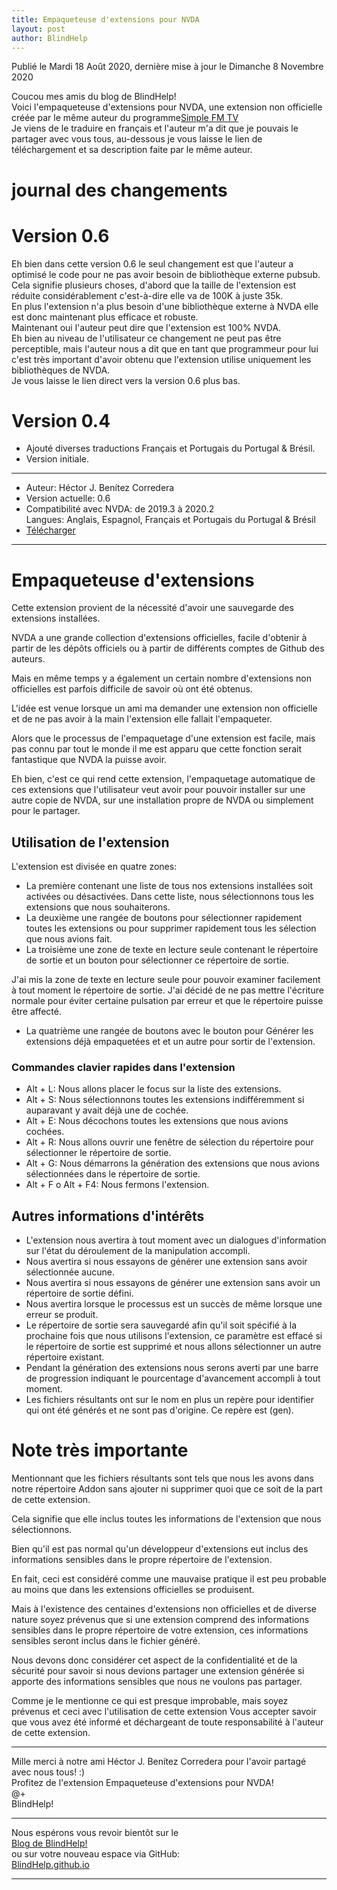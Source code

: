 ```yaml
---
title: Empaqueteuse d'extensions pour NVDA
layout: post
author: BlindHelp
---
```


<footer>Publié le Mardi 18 Août 2020, dernière mise à jour le Dimanche 8 Novembre 2020</footer>

Coucou mes amis du blog de BlindHelp!    
Voici l'empaqueteuse d'extensions pour NVDA, une extension non officielle créée par le même auteur du programme[Simple FM TV](https://blindhelp.github.io/SimpleFM-TVPortable/)    
Je viens de le traduire en français et l'auteur m'a dit que je pouvais le partager avec vous tous, au-dessous je vous laisse le lien de téléchargement et sa description faite par le même auteur.    

# journal des changements #

# Version 0.6 #

Eh bien dans cette version 0.6 le seul changement est que l'auteur a optimisé le code pour ne pas avoir besoin de bibliothèque externe pubsub.    
Cela signifie plusieurs choses, d'abord que la taille de l'extension est réduite considérablement c'est-à-dire elle va de 100K à juste 35k.    
En plus l'extension n'a plus besoin d'une bibliothèque externe à NVDA elle est donc maintenant plus efficace et robuste.    
Maintenant oui l'auteur peut  dire que l'extension  est 100% NVDA.    
Eh bien au niveau de l'utilisateur ce changement ne peut pas être perceptible, mais l'auteur nous a dit que en tant que programmeur pour lui c'est très important d'avoir obtenu que l'extension utilise uniquement les bibliothèques de NVDA.    
Je vous laisse le lien direct vers la version 0.6 plus bas.    

# Version 0.4 #

* Ajouté diverses traductions Français et Portugais du Portugal & Brésil.    
* Version initiale.    

---

* Auteur: <span lang="es">Héctor J. Benítez Corredera</span>    
* Version actuelle: 0.6    
* Compatibilité avec NVDA: de 2019.3 à 2020.2    
Langues: Anglais, Espagnol, Français et Portugais du Portugal & Brésil    
* [Télécharger](https://nvda.es/files/get.php?file=addonpackager)    

---

# Empaqueteuse d'extensions

Cette extension provient de la nécessité d'avoir une sauvegarde des extensions installées.

NVDA a une grande collection d'extensions officielles, facile d'obtenir à partir de les dépôts officiels  ou à partir de différents comptes de  Github des auteurs.

Mais en même temps y a également un certain nombre d'extensions non officielles est parfois difficile de savoir où ont été obtenus.

L'idée est venue lorsque un ami   ma demander une extension non officielle et de ne pas avoir à la main l'extension elle fallait l'empaqueter.

Alors que le processus de l'empaquetage d'une extension est facile, mais pas connu par tout le monde il me est apparu que cette fonction serait fantastique que NVDA la puisse avoir.

Eh bien, c'est ce qui rend cette extension,  l'empaquetage automatique de ces extensions que l'utilisateur veut avoir pour pouvoir installer sur une autre copie de NVDA, sur une installation propre de NVDA ou simplement pour le partager.

## Utilisation de l'extension

L'extension est divisée en quatre zones:

* La première contenant une liste de tous nos extensions installées soit activées ou désactivées. Dans cette liste, nous sélectionnons tous les   extensions que nous souhaiterons.
* La deuxième une rangée de boutons pour sélectionner rapidement toutes les extensions ou pour supprimer rapidement tous les sélection que nous avions fait.
* La troisième une zone de texte en lecture seule contenant le répertoire de sortie et un bouton pour sélectionner ce répertoire de sortie.

J'ai mis la zone de texte en lecture seule pour pouvoir examiner facilement à tout moment le répertoire de sortie. J'ai décidé de ne pas mettre l'écriture normale pour éviter certaine pulsation par erreur et que le répertoire puisse être affecté.

* La quatrième une rangée de boutons avec le bouton pour Générer les extensions déjà empaquetées et et un autre pour sortir de l'extension.

### Commandes clavier rapides dans l'extension

* Alt + L: Nous allons placer le focus sur la liste des extensions.
* Alt + S: Nous sélectionnons toutes les  extensions indifféremment si auparavant y avait déjà une de cochée.
* Alt + E: Nous décochons toutes les extensions que nous avions cochées.
* Alt + R: Nous allons ouvrir une fenêtre de sélection du répertoire pour sélectionner le répertoire de sortie.
* Alt + G: Nous démarrons  la génération des extensions que nous avions sélectionnées dans le répertoire de sortie.
* Alt + F o Alt + F4: Nous fermons l'extension.

## Autres informations d'intérêts

* L'extension  nous avertira à tout moment avec un dialogues  d'information sur l'état du déroulement de la manipulation accompli.
* Nous avertira si nous essayons de générer une  extension sans avoir  sélectionnée aucune.
* Nous avertira si nous essayons de générer une  extension sans avoir un répertoire de sortie défini.
* Nous avertira lorsque le processus    est un succès de même  lorsque une erreur se produit.
* Le répertoire de sortie  sera sauvegardé afin qu'il soit spécifié à la prochaine fois que nous utilisons l'extension, ce paramètre est effacé si le répertoire de sortie est supprimé et nous allons sélectionner un autre répertoire existant.
* Pendant la génération des extensions nous serons  averti  par une barre de progression indiquant le pourcentage d'avancement accompli à tout moment.
* Les fichiers résultants ont sur le nom  en plus un repère pour identifier qui ont été générés et ne sont pas d'origine. Ce repère est (gen).

# Note très importante

Mentionnant que les fichiers résultants sont tels que nous les avons dans notre répertoire Addon sans ajouter ni supprimer quoi que ce soit de la part de cette extension.

Cela signifie  que elle inclus toutes les informations de l'extension que nous sélectionnons.

Bien qu'il est pas normal qu'un développeur d'extensions eut inclus des informations sensibles dans le propre répertoire de l'extension.

En fait, ceci est considéré comme une mauvaise pratique il est peu probable au moins que dans les extensions officielles se produisent.

Mais à l'existence des centaines d'extensions non officielles et de diverse nature soyez prévenus que si une extension comprend des informations sensibles dans le propre répertoire de votre extension, ces informations sensibles seront inclus dans le fichier généré.


Nous devons donc considérer cet aspect de la confidentialité et de la sécurité pour savoir si nous devions partager une extension générée si apporte des informations sensibles que nous ne voulons pas partager.

Comme je le mentionne ce qui est presque improbable, mais soyez prévenus et ceci  avec l'utilisation de cette extension Vous accepter  savoir que vous avez été informé et déchargeant  de toute responsabilité à l'auteur de cette extension.

---

Mille merci à notre ami <span lang="es">Héctor J. Benítez Corredera</span> pour l'avoir partagé avec nous tous! :)    
Profitez de l'extension Empaqueteuse d'extensions pour NVDA!    
@+    
BlindHelp!    

---

Nous espérons vous revoir bientôt sur le      
[Blog de BlindHelp!](http://blindhelp.blogspot.fr/)                    
ou sur  votre nouveau espace via GitHub:                     
[BlindHelp.github.io](https://blindhelp.github.io)                    

---
